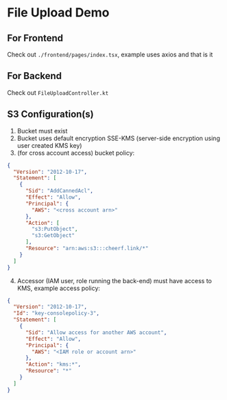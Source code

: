 # File Upload Demo

## For Frontend

Check out `./frontend/pages/index.tsx`, example uses axios and that is it

## For Backend

Check out `FileUploadController.kt`

## S3 Configuration(s)

1. Bucket must exist
2. Bucket uses default encryption SSE-KMS (server-side encryption using user created KMS key)
3. (for cross account access) bucket policy:

```json
{
  "Version": "2012-10-17",
  "Statement": [
    {
      "Sid": "AddCannedAcl",
      "Effect": "Allow",
      "Principal": {
        "AWS": "<cross account arn>"
      },
      "Action": [
        "s3:PutObject",
        "s3:GetObject"
      ],
      "Resource": "arn:aws:s3:::cheerf.link/*"
    }
  ]
}
```

4. Accessor (IAM user, role running the back-end) must have access to KMS, example access policy:

```json
{
  "Version": "2012-10-17",
  "Id": "key-consolepolicy-3",
  "Statement": [
    {
      "Sid": "Allow access for another AWS account",
      "Effect": "Allow",
      "Principal": {
        "AWS": "<IAM role or account arn>"
      },
      "Action": "kms:*",
      "Resource": "*"
    }
  ]
}
```